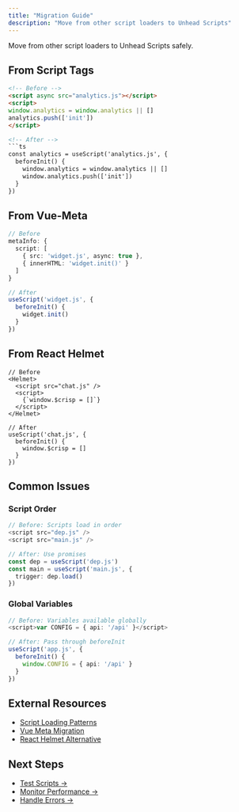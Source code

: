 ```yaml
---
title: "Migration Guide"
description: "Move from other script loaders to Unhead Scripts"
---
```


Move from other script loaders to Unhead Scripts safely.

## From Script Tags

```html
<!-- Before -->
<script async src="analytics.js"></script>
<script>
window.analytics = window.analytics || []
analytics.push(['init'])
</script>

<!-- After -->
```ts
const analytics = useScript('analytics.js', {
  beforeInit() {
    window.analytics = window.analytics || []
    window.analytics.push(['init'])
  }
})
```

## From Vue-Meta

```ts
// Before
metaInfo: {
  script: [
    { src: 'widget.js', async: true },
    { innerHTML: 'widget.init()' }
  ]
}

// After
useScript('widget.js', {
  beforeInit() {
    widget.init()
  }
})
```

## From React Helmet

```tsx
// Before
<Helmet>
  <script src="chat.js" />
  <script>
    {`window.$crisp = []`}
  </script>
</Helmet>

// After
useScript('chat.js', {
  beforeInit() {
    window.$crisp = []
  }
})
```

## Common Issues

### Script Order

```ts
// Before: Scripts load in order
<script src="dep.js" />
<script src="main.js" />

// After: Use promises
const dep = useScript('dep.js')
const main = useScript('main.js', {
  trigger: dep.load()
})
```

### Global Variables

```ts
// Before: Variables available globally
<script>var CONFIG = { api: '/api' }</script>

// After: Pass through beforeInit
useScript('app.js', {
  beforeInit() {
    window.CONFIG = { api: '/api' }
  }
})
```

## External Resources

- [Script Loading Patterns](https://www.patterns.dev/vanilla/loading-javascript)
- [Vue Meta Migration](https://vue-meta.nuxtjs.org/migrating/from-v1)
- [React Helmet Alternative](https://github.com/nfl/react-helmet#migrate)

## Next Steps

- [Test Scripts →](/unhead/scripts/testing-scripts)
- [Monitor Performance →](/unhead/scripts/performance-monitoring)
- [Handle Errors →](/unhead/scripts/load-failures)
